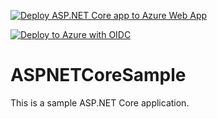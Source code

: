 [![Deploy ASP.NET Core app to Azure Web App](https://github.com/uk-ce-devops-demos/ASPNETCoreSample/actions/workflows/ci-cd.yml/badge.svg?branch=main)](https://github.com/uk-ce-devops-demos/ASPNETCoreSample/actions/workflows/ci-cd.yml)

[![Deploy to Azure with OIDC](https://github.com/uk-ce-devops-demos/ASPNETCoreSample/actions/workflows/demo-oidc.yml/badge.svg)](https://github.com/uk-ce-devops-demos/ASPNETCoreSample/actions/workflows/demo-oidc.yml)

# ASPNETCoreSample

This is a sample ASP.NET Core application.
